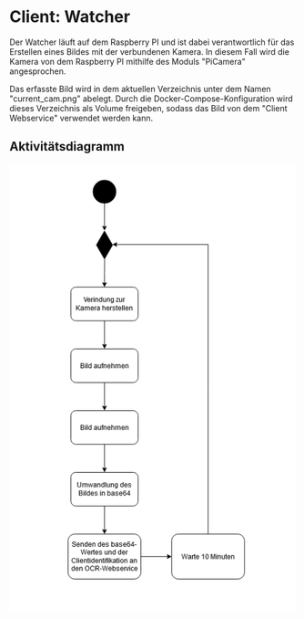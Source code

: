 # Client: Watcher

Der Watcher läuft auf dem Raspberry PI und ist dabei verantwortlich für das Erstellen eines Bildes mit der verbundenen Kamera. In diesem Fall wird die Kamera von dem Raspberry PI mithilfe des Moduls "PiCamera" angesprochen.

Das erfasste Bild wird in dem aktuellen Verzeichnis unter dem Namen "current_cam.png" abelegt. Durch die Docker-Compose-Konfiguration wird dieses Verzeichnis als Volume freigeben, sodass das Bild von dem "Client Webservice" verwendet werden kann.

## Aktivitätsdiagramm
![Client Watcher Activity Diagram](./doc/client_watcher_activity_diagram.png)